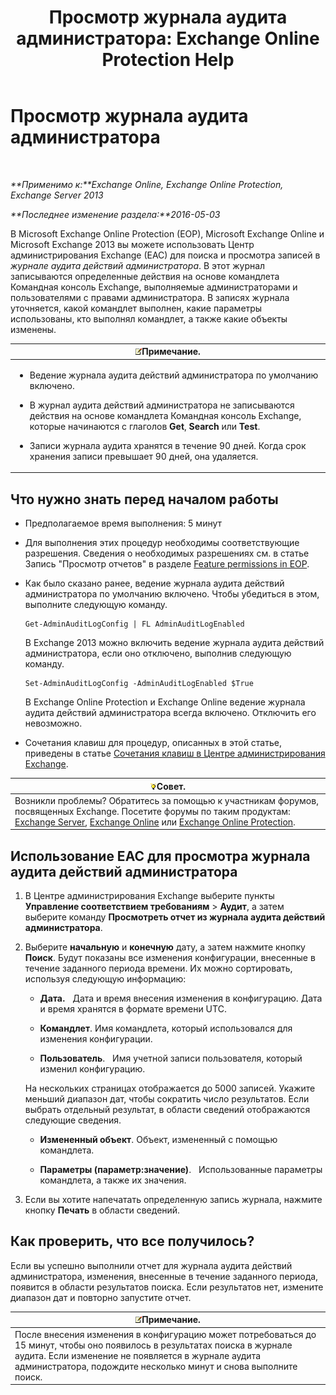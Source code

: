﻿---
title: 'Просмотр журнала аудита администратора: Exchange Online Protection Help'
TOCTitle: Просмотр журнала аудита администратора
ms:assetid: 5c62072a-556d-4fea-9973-d668c6b9fd57
ms:mtpsurl: https://technet.microsoft.com/ru-ru/library/Dn342832(v=EXCHG.150)
ms:contentKeyID: 56270659
ms.date: 05/23/2018
mtps_version: v=EXCHG.150
ms.translationtype: MT
---

# Просмотр журнала аудита администратора

 

_**Применимо к:**Exchange Online, Exchange Online Protection, Exchange Server 2013_

_**Последнее изменение раздела:**2016-05-03_

В Microsoft Exchange Online Protection (EOP), Microsoft Exchange Online и Microsoft Exchange 2013 вы можете использовать Центр администрирования Exchange (EAC) для поиска и просмотра записей в *журнале аудита действий администратора*. В этот журнал записываются определенные действия на основе командлета Командная консоль Exchange, выполняемые администраторами и пользователями с правами администратора. В записях журнала уточняется, какой командлет выполнен, какие параметры использованы, кто выполнял командлет, а также какие объекты изменены.

<table>
<colgroup>
<col style="width: 100%" />
</colgroup>
<thead>
<tr class="header">
<th><img src="images/JJ126620.note(EXCHG.150).gif" title="Примечание" alt="Примечание" />Примечание.</th>
</tr>
</thead>
<tbody>
<tr class="odd">
<td><ul>
<li><p>Ведение журнала аудита действий администратора по умолчанию включено.</p></li>
<li><p>В журнал аудита действий администратора не записываются действия на основе командлета Командная консоль Exchange, которые начинаются с глаголов <strong>Get</strong>, <strong>Search</strong> или <strong>Test</strong>.</p></li>
<li><p>Записи журнала аудита хранятся в течение 90 дней. Когда срок хранения записи превышает 90 дней, она удаляется.</p></li>
</ul></td>
</tr>
</tbody>
</table>


## Что нужно знать перед началом работы

  - Предполагаемое время выполнения: 5 минут

  - Для выполнения этих процедур необходимы соответствующие разрешения. Сведения о необходимых разрешениях см. в статье Запись "Просмотр отчетов" в разделе [Feature permissions in EOP](https://technet.microsoft.com/ru-ru/library/jj723125\(v=exchg.150\)).

  - Как было сказано ранее, ведение журнала аудита действий администратора по умолчанию включено. Чтобы убедиться в этом, выполните следующую команду.
    
        Get-AdminAuditLogConfig | FL AdminAuditLogEnabled
    
    В Exchange 2013 можно включить ведение журнала аудита действий администратора, если оно отключено, выполнив следующую команду.
    
        Set-AdminAuditLogConfig -AdminAuditLogEnabled $True
    
    В Exchange Online Protection и Exchange Online ведение журнала аудита действий администратора всегда включено. Отключить его невозможно.

  - Сочетания клавиш для процедур, описанных в этой статье, приведены в статье [Сочетания клавиш в Центре администрирования Exchange](keyboard-shortcuts-in-the-exchange-admin-center-exchange-online-protection-help.md).

<table>
<thead>
<tr class="header">
<th><img src="images/Bb124558.tip(EXCHG.150).gif" title="Совет" alt="Совет" />Совет.</th>
</tr>
</thead>
<tbody>
<tr class="odd">
<td>Возникли проблемы? Обратитесь за помощью к участникам форумов, посвященных Exchange. Посетите форумы по таким продуктам: <a href="https://go.microsoft.com/fwlink/p/?linkid=60612">Exchange Server</a>, <a href="https://go.microsoft.com/fwlink/p/?linkid=267542">Exchange Online</a> или <a href="https://go.microsoft.com/fwlink/p/?linkid=285351">Exchange Online Protection</a>.</td>
</tr>
</tbody>
</table>


## Использование EAC для просмотра журнала аудита действий администратора

1.  В Центре администрирования Exchange выберите пункты **Управление соответствием требованиям** \> **Аудит**, а затем выберите команду **Просмотреть отчет из журнала аудита действий администратора**.

2.  Выберите **начальную** и **конечную** дату, а затем нажмите кнопку **Поиск**. Будут показаны все изменения конфигурации, внесенные в течение заданного периода времени. Их можно сортировать, используя следующую информацию:
    
      - **Дата.**   Дата и время внесения изменения в конфигурацию. Дата и время хранятся в формате времени UTC.
    
      - **Командлет**. Имя командлета, который использовался для изменения конфигурации.
    
      - **Пользователь**.   Имя учетной записи пользователя, который изменил конфигурацию.
    
    На нескольких страницах отображается до 5000 записей. Укажите меньший диапазон дат, чтобы сократить число результатов. Если выбрать отдельный результат, в области сведений отображаются следующие сведения.
    
      - **Измененный объект**. Объект, измененный с помощью командлета.
    
      - **Параметры (параметр:значение)**.   Использованные параметры командлета, а также их значения.

3.  Если вы хотите напечатать определенную запись журнала, нажмите кнопку **Печать** в области сведений.

## Как проверить, что все получилось?

Если вы успешно выполнили отчет для журнала аудита действий администратора, изменения, внесенные в течение заданного периода, появится в области результатов поиска. Если результатов нет, измените диапазон дат и повторно запустите отчет.

<table>
<thead>
<tr class="header">
<th><img src="images/JJ126620.note(EXCHG.150).gif" title="Примечание" alt="Примечание" />Примечание.</th>
</tr>
</thead>
<tbody>
<tr class="odd">
<td>После внесения изменения в конфигурацию может потребоваться до 15 минут, чтобы оно появилось в результатах поиска в журнале аудита. Если изменение не появляется в журнале аудита администратора, подождите несколько минут и снова выполните поиск.</td>
</tr>
</tbody>
</table>

